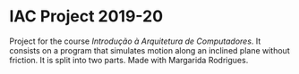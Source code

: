 # IAC Project 2019-20
Project for the course *Introdução à Arquitetura de Computadores*. It consists on a program that simulates motion along an inclined plane without friction. It is split into two parts.
Made with Margarida Rodrigues.